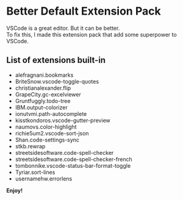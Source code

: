 # Better Default Extension Pack

VSCode is a great editor. But it can be better.  
To fix this, I made this extension pack that add some superpower to VSCode.

## List of extensions built-in

- alefragnani.bookmarks
- BriteSnow.vscode-toggle-quotes
- christianalexander.flip
- GrapeCity.gc-excelviewer
- Gruntfuggly.todo-tree
- IBM.output-colorizer
- ionutvmi.path-autocomplete
- kisstkondoros.vscode-gutter-preview
- naumovs.color-highlight
- richie5um2.vscode-sort-json
- Shan.code-settings-sync
- stkb.rewrap
- streetsidesoftware.code-spell-checker
- streetsidesoftware.code-spell-checker-french
- tombonnike.vscode-status-bar-format-toggle
- Tyriar.sort-lines
- usernamehw.errorlens

**Enjoy!**
